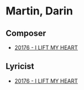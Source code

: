# Martin, Darin

## Composer

- [20176 - I LIFT MY HEART](/hymns/20176.md)

## Lyricist

- [20176 - I LIFT MY HEART](/hymns/20176.md)

